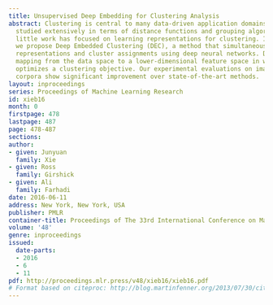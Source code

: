 ```yaml
---
title: Unsupervised Deep Embedding for Clustering Analysis
abstract: Clustering is central to many data-driven application domains and has been
  studied extensively in terms of distance functions and grouping algorithms. Relatively
  little work has focused on learning representations for clustering. In this paper,
  we propose Deep Embedded Clustering (DEC), a method that simultaneously learns feature
  representations and cluster assignments using deep neural networks. DEC learns a
  mapping from the data space to a lower-dimensional feature space in which it iteratively
  optimizes a clustering objective. Our experimental evaluations on image and text
  corpora show significant improvement over state-of-the-art methods.
layout: inproceedings
series: Proceedings of Machine Learning Research
id: xieb16
month: 0
firstpage: 478
lastpage: 487
page: 478-487
sections: 
author:
- given: Junyuan
  family: Xie
- given: Ross
  family: Girshick
- given: Ali
  family: Farhadi
date: 2016-06-11
address: New York, New York, USA
publisher: PMLR
container-title: Proceedings of The 33rd International Conference on Machine Learning
volume: '48'
genre: inproceedings
issued:
  date-parts:
  - 2016
  - 6
  - 11
pdf: http://proceedings.mlr.press/v48/xieb16/xieb16.pdf
# Format based on citeproc: http://blog.martinfenner.org/2013/07/30/citeproc-yaml-for-bibliographies/
---
```

